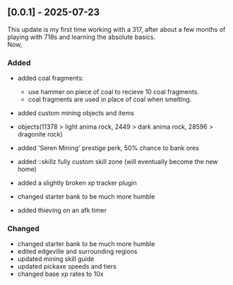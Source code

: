 ## [0.0.1] - 2025-07-23  
This update is my first time working with a 317, after about a few months of playing with 718s and learning the absolute basics.  
Now,  
### Added  
* added coal fragments:  
  *   use hammer on piece of coal to recieve 10 coal fragments.  
  *   coal fragments are used in place of coal when smelting.  
*   added custom mining objects and items  
*   objects(11378 > light anima rock, 2449 > dark anima rock, 28596 > dragonite rock)  
  
*   added 'Seren Mining' prestige perk, 50% chance to bank ores  
  
*   added ::skillz fully custom skill zone (will eventually become the new home)  
*   added a slightly broken xp tracker plugin  
*   changed starter bank to be much more humble  
*   added thieving on an afk timer  
### Changed  
* changed starter bank to be much more humble  
* edited edgeville and surrounding regions  
* updated mining skill guide  
*   updated pickaxe speeds and tiers  
*   changed base xp rates to 10x  